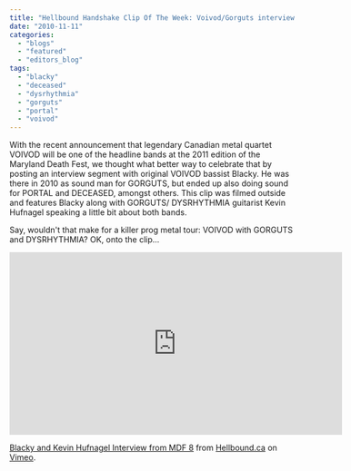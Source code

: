 ```yaml
---
title: "Hellbound Handshake Clip Of The Week: Voivod/Gorguts interview clip"
date: "2010-11-11"
categories: 
  - "blogs"
  - "featured"
  - "editors_blog"
tags: 
  - "blacky"
  - "deceased"
  - "dysrhythmia"
  - "gorguts"
  - "portal"
  - "voivod"
---
```


With the recent announcement that legendary Canadian metal quartet VOIVOD will be one of the headline bands at the 2011 edition of the Maryland Death Fest, we thought what better way to celebrate that by posting an interview segment with original VOIVOD bassist Blacky. He was there in 2010 as sound man for GORGUTS, but ended up also doing sound for PORTAL and DECEASED, amongst others. This clip was filmed outside and features Blacky along with GORGUTS/ DYSRHYTHMIA guitarist Kevin Hufnagel speaking a little bit about both bands.

Say, wouldn't that make for a killer prog metal tour: VOIVOD with GORGUTS and DYSRHYTHMIA? OK, onto the clip...

<iframe src="http://player.vimeo.com/video/16096854?portrait=0" width="585" height="322" frameborder="0"></iframe>

[Blacky and Kevin Hufnagel Interview from MDF 8](http://vimeo.com/16096854) from [Hellbound.ca](http://vimeo.com/hellbound) on [Vimeo](http://vimeo.com).
